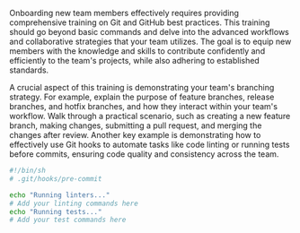 Onboarding new team members effectively requires providing comprehensive training on Git and GitHub best practices. This training should go beyond basic commands and delve into the advanced workflows and collaborative strategies that your team utilizes. The goal is to equip new members with the knowledge and skills to contribute confidently and efficiently to the team's projects, while also adhering to established standards.

A crucial aspect of this training is demonstrating your team's branching strategy. For example, explain the purpose of feature branches, release branches, and hotfix branches, and how they interact within your team's workflow. Walk through a practical scenario, such as creating a new feature branch, making changes, submitting a pull request, and merging the changes after review. Another key example is demonstrating how to effectively use Git hooks to automate tasks like code linting or running tests before commits, ensuring code quality and consistency across the team.

```bash
#!/bin/sh
# .git/hooks/pre-commit

echo "Running linters..."
# Add your linting commands here
echo "Running tests..."
# Add your test commands here
```